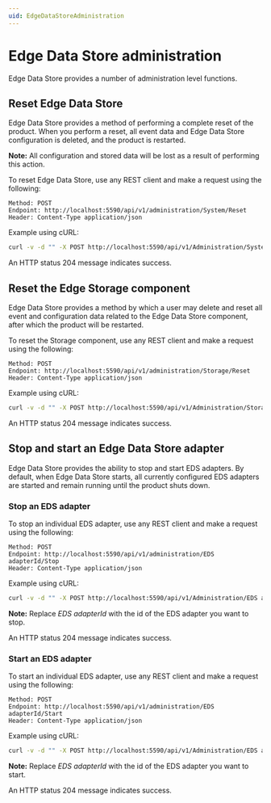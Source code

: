 ```yaml
---
uid: EdgeDataStoreAdministration
---
```


# Edge Data Store administration

Edge Data Store provides a number of administration level functions.

## Reset Edge Data Store

Edge Data Store provides a method of performing a complete reset of the product. When you perform a reset, all event data and Edge Data Store configuration is deleted, and the product is restarted.

**Note:** All configuration and stored data will be lost as a result of performing this action.

To reset Edge Data Store, use any REST client and make a request using the following:

```http
Method: POST
Endpoint: http://localhost:5590/api/v1/administration/System/Reset
Header: Content-Type application/json
```

Example using cURL:

```bash
curl -v -d "" -X POST http://localhost:5590/api/v1/Administration/System/Reset
```

An HTTP status 204 message indicates success.

## Reset the Edge Storage component

Edge Data Store provides a method by which a user may delete and reset all event and configuration data related to the Edge Data Store component, after which the product will be restarted.

To reset the Storage component, use any REST client and make a request using the following:

```http
Method: POST
Endpoint: http://localhost:5590/api/v1/administration/Storage/Reset
Header: Content-Type application/json
```

Example using cURL:

```bash
curl -v -d "" -X POST http://localhost:5590/api/v1/Administration/Storage/Reset
```

An HTTP status 204 message indicates success.

## Stop and start an Edge Data Store adapter

Edge Data Store provides the ability to stop and start EDS adapters. By default, when Edge Data Store starts, all currently configured EDS adapters are started and remain running until the product shuts down.

### Stop an EDS adapter

To stop an individual EDS adapter, use any REST client and make a request using the following:

```http
Method: POST
Endpoint: http://localhost:5590/api/v1/administration/EDS adapterId/Stop
Header: Content-Type application/json
```

Example using cURL:

```bash
curl -v -d "" -X POST http://localhost:5590/api/v1/Administration/EDS adapterId/Stop
```

**Note:** Replace _EDS adapterId_ with the id of the EDS adapter you want to stop.

An HTTP status 204 message indicates success.

### Start an EDS adapter

To start an individual EDS adapter, use any REST client and make a request using the following:

```http
Method: POST
Endpoint: http://localhost:5590/api/v1/administration/EDS adapterId/Start
Header: Content-Type application/json
```

Example using cURL:

```bash
curl -v -d "" -X POST http://localhost:5590/api/v1/Administration/EDS adapterId/Start
```

**Note:** Replace _EDS adapterId_ with the id of the EDS adapter you want to start.

An HTTP status 204 message indicates success. 
